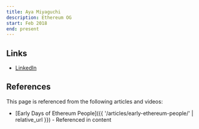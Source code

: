 ```yaml
---
title: Aya Miyaguchi
description: Ethereum OG
start: Feb 2018
end: present
---
```


## Links
- [LinkedIn](https://www.linkedin.com/in/amiyaguchi/)

## References

This page is referenced from the following articles and videos:

- [Early Days of Ethereum People]({{ '/articles/early-ethereum-people/' | relative_url }}) - Referenced in content